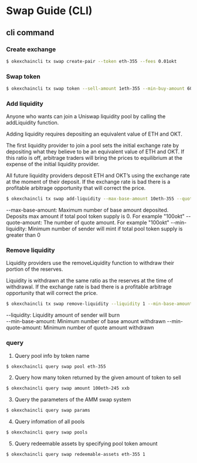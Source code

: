 
# Swap Guide (CLI)
<!--
order: 2
-->


## cli command

### Create exchange
```bash
$ okexchaincli tx swap create-pair --token eth-355 --fees 0.01okt 
```

### Swap token
```bash
$ okexchaincli tx swap token --sell-amount 1eth-355 --min-buy-amount 60okt
```

### Add liquidity
Anyone who wants can join a Uniswap liquidity pool by calling the addLiquidity function.

Adding liquidity requires depositing an equivalent value of ETH and OKT.

The first liquidity provider to join a pool sets the initial exchange rate by depositing what they believe to be an equivalent value of ETH and OKT. If this ratio is off, arbitrage traders will bring the prices to equilibrium at the expense of the initial liquidity provider.

All future liquidity providers deposit ETH and OKT’s using the exchange rate at the moment of their deposit. If the exchange rate is bad there is a profitable arbitrage opportunity that will correct the price.
```bash
$ okexchaincli tx swap add-liquidity --max-base-amount 10eth-355 --quote-amount 100okt --min-liquidity 0.001
```
--max-base-amount: Maximum number of base amount deposited. Deposits max amount if total pool token supply is 0. For example "100okt"
--quote-amount: The number of quote amount. For example "100okt"
--min-liquidity: Minimum number of sender will mint if total pool token supply is greater than 0

### Remove liquidity
Liquidity providers use the removeLiquidity function to withdraw their portion of the reserves.

Liquidity is withdrawn at the same ratio as the reserves at the time of withdrawal. If the exchange rate is bad there is a profitable arbitrage opportunity that will correct the price.
```bash
$ okexchaincli tx swap remove-liquidity --liquidity 1 --min-base-amount 10eth-355 --min-quote-amount 1okt
```
--liquidity: Liquidity amount of sender will burn  
--min-base-amount: Minimum number of base amount withdrawn
--min-quote-amount: Minimum number of quote amount withdrawn

### query
1. Query pool info by token name
```bash
$ okexchaincli query swap pool eth-355
```
2. Query how many token returned by the given amount of token to sell
```bash
$ okexchaincli query swap amount 100eth-245 xxb
```

3. Query the parameters of the AMM swap system
```bash
$ okexchaincli query swap params
```

4. Query infomation of all pools
```bash
$ okexchaincli query swap pools
```
5. Query redeemable assets by specifying pool token amount
```bash
$ okexchaincli query swap redeemable-assets eth-355 1
```
